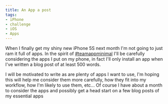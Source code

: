 ```yaml
---
title: An App a post
tags:
- iPhone
- challenge
- iOS
- Apps
---
```


When I finally get my shiny new iPhone 5S next month I'm not going to just ram it full of apps. In the spirit of [#teamappminimal](https://alpha.app.net/hashtags/teamappminimal) I'll be carefully considering the apps I put on my phone, in fact I'll only install an app when I've written a blog post of at least 500 words. 

I will be motivated to write as are plenty of apps I want to use, I'm hoping this will help me consider them more carefully, how they fit into my workflow, how I'm likely to use them, etc... 
Of course I have about a month to consider the apps and possibly get a head start on a few blog posts of my essential apps
